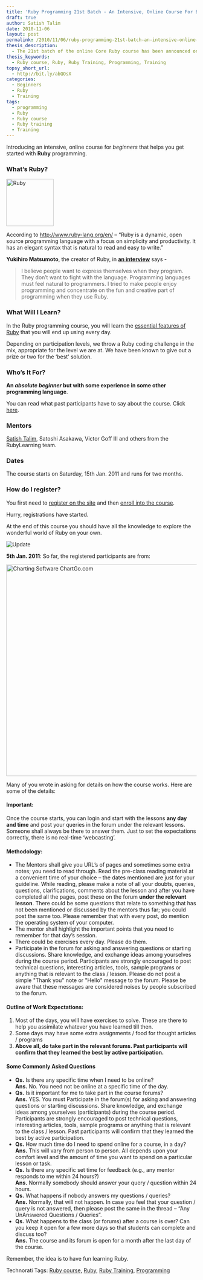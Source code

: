 ```yaml
---
title: 'Ruby Programming 21st Batch - An Intensive, Online Course For Beginners'
draft: true
author: Satish Talim
date: 2010-11-06
layout: post
permalink: /2010/11/06/ruby-programming-21st-batch-an-intensive-online-course-for-beginners/
thesis_description:
  - The 21st batch of the online Core Ruby course has been announced on RubyLearning.
thesis_keywords:
  - Ruby course, Ruby, Ruby Training, Programming, Training
topsy_short_url:
  - http://bit.ly/abQOsX
categories:
  - Beginners
  - Ruby
  - Training
tags:
  - programming
  - Ruby
  - Ruby course
  - Ruby training
  - Training
---
```

<div>
  <p>
    <span class="drop_cap">I</span>ntroducing an intensive, online course for <em>beginners</em> that helps you get started with <strong>Ruby</strong> programming.
  </p>
  
  <h3>
    What&#8217;s Ruby?
  </h3>
  
  <p>
    <img class="alignright" title="License: http://creativecommons.org/licenses/by-sa/2.5/" src="http://rubylearning.com/images/rubylogo.png" alt="Ruby" height="125" width="125" />
  </p>
  
  <p>
    According to <a href="http://www.ruby-lang.org/en/">http://www.ruby-lang.org/en/</a> &#8211; &#8220;Ruby is a dynamic, open source programming language with a focus on simplicity and productivity. It has an elegant syntax that is natural to read and easy to write.&#8221;
  </p>
  
  <p>
    <b>Yukihiro Matsumoto</b>, the creator of Ruby, in <b><a href="http://linuxdevcenter.com/pub/a/linux/2001/11/29/ruby.html">an interview</a></b> says -
  </p>
  
  <blockquote>
    <p>
      I believe people want to express themselves when they program. They don&#8217;t want to fight with the language. Programming languages must feel natural to programmers. I tried to make people enjoy programming and concentrate on the fun and creative part of programming when they use Ruby.
    </p>
  </blockquote>
  
  <h3>
    What Will I Learn?
  </h3>
  
  <p>
    In the Ruby programming course, you will learn the <a href="http://rubylearning.com/satishtalim/tutorial.html">essential features of Ruby</a> that you will end up using every day.
  </p>
  
  <p>
    Depending on participation levels, we throw a Ruby coding challenge in the mix, appropriate for the level we are at. We have been known to give out a prize or two for the &#8216;best&#8217; solution.
  </p>
  
  <h3>
    Who&#8217;s It For?
  </h3>
  
  <p>
    <b>An <em>absolute beginner</em> but with some experience in some other programming language</b>.
  </p>
  
  <p>
    You can read what past participants have to say about the course. Click <a href="http://rubylearning.com/other/testimonials.html">here</a>.
  </p>
  
  <h3>
    Mentors
  </h3>
  
  <p>
    <a href="http://satishtalim.com/">Satish Talim</a>, Satoshi Asakawa, Victor Goff III and others from the RubyLearning team.
  </p>
  
  <h3>
    Dates
  </h3>
  
  <p>
    The course starts on Saturday, 15th Jan. 2011 and runs for two months.
  </p>
  
  <h3>
    How do I register?
  </h3>
  
  <p>
    You first need to <a href="http://rubylearning.org/">register on the site</a> and then <a href="http://rubylearning.org/class/course/view.php?id=65">enroll into the course</a>.
  </p>
  
  <p>
    Hurry, registrations have started.
  </p>
  
  <p class="alert">
    At the end of this course you should have all the knowledge to explore the wonderful world of Ruby on your own.
  </p>
  
  <p>
    <img src='http://rubylearning.com/images/update.jpg' style="border: 0px none ;" alt="Update" title="Update" />
  </p>
  
  <p>
    <b>5th Jan. 2011</b>: So far, the registered participants are from:
  </p>
  
  <p>
    <a href="http://www.chartgo.com/linkshare.do?id=b59f898daa"> <img src="http://www.chartgo.com/link.do?id=b59f898daa" title="ChartGo.com" alt="Charting Software ChartGo.com" style="border:0" width="560" /></a>
  </p>
  
  <p>
    Many of you wrote in asking for details on how the course works. Here are some of the details:
  </p>
  
  <h4>
    Important:
  </h4>
  
  <p>
    Once the course starts, you can login and start with the lessons <b>any day and time</b> and post your queries in the forum under the relevant lessons. Someone shall always be there to answer them. Just to set the expectations correctly, there is no real-time &#8216;webcasting&#8217;.
  </p>
  
  <h4>
    Methodology:
  </h4>
  
  <ul>
    <li>
      The Mentors shall give you URL&#8217;s of pages and sometimes some extra notes; you need to read through. Read the pre-class reading material at a convenient time of your choice &#8211; the dates mentioned are just for your guideline. While reading, please make a note of all your doubts, queries, questions, clarifications, comments about the lesson and after you have completed all the pages, post these on the forum <b>under the relevant lesson</b>. There could be some questions that relate to something that has not been mentioned or discussed by the mentors thus far; you could post the same too. Please remember that with every post, do mention the operating system of your computer.
    </li>
    <li>
      The mentor shall highlight the important points that you need to remember for that day&#8217;s session.
    </li>
    <li>
      There could be exercises every day. Please do them.
    </li>
    <li>
      Participate in the forum for asking and answering questions or starting discussions. Share knowledge, and exchange ideas among yourselves during the course period. Participants are strongly encouraged to post technical questions, interesting articles, tools, sample programs or anything that is relevant to the class / lesson. Please do not post a simple "Thank you" note or "Hello" message to the forum. Please be aware that these messages are considered noises by people subscribed to the forum.
    </li>
  </ul>
  
  <h4>
    Outline of Work Expectations:
  </h4>
  
  <ol>
    <li>
      Most of the days, you will have exercises to solve. These are there to help you assimilate whatever you have learned till then.
    </li>
    <li>
      Some days may have some extra assignments / food for thought articles / programs
    </li>
    <li>
      <strong>Above all, do take part in the relevant forums. Past participants will confirm that they learned the best by active participation.</strong>
    </li>
  </ol>
  
  <h4>
    Some Commonly Asked Questions
  </h4>
  
  <ul>
    <li>
      <b>Qs.</b> Is there any specific time when I need to be online?<br /><b>Ans.</b> No. You need not be online at a specific time of the day.
    </li>
    <li>
      <b>Qs.</b> Is it important for me to take part in the course forums?<br /><b>Ans.</b> YES. You must Participate in the forum(s) for asking and answering questions or starting discussions. Share knowledge, and exchange ideas among yourselves (participants) during the course period. Participants are strongly encouraged to post technical questions, interesting articles, tools, sample programs or anything that is relevant to the class / lesson. Past participants will confirm that they learned the best by active participation.
    </li>
    <li>
      <b>Qs.</b> How much time do I need to spend online for a course, in a day?<br /><b>Ans.</b> This will vary from person to person. All depends upon your comfort level and the amount of time you want to spend on a particular lesson or task.
    </li>
    <li>
      <b>Qs.</b> Is there any specific set time for feedback (e.g., any mentor responds to me within 24 hours?)<br /><b>Ans.</b> Normally somebody should answer your query / question within 24 hours.
    </li>
    <li>
      <b>Qs.</b> What happens if nobody answers my questions / queries?<br /><b>Ans.</b> Normally, that will not happen. In case you feel that your question / query is not answered, then please post the same in the thread &#8211; &#8220;Any UnAnswered Questions / Queries&#8221;.
    </li>
    <li>
      <b>Qs.</b> What happens to the class (or forums) after a course is over? Can you keep it open for a few more days so that students can complete and discuss too?<br /><b>Ans.</b> The course and its forum is open for a month after the last day of the course.
    </li>
  </ul>
  
  <p>
    Remember, the idea is to have fun learning Ruby.
  </p>
</div>

Technorati Tags: <a href="http://technorati.com/tag/Ruby+course" rel="tag">Ruby course</a>, <a href="http://technorati.com/tag/Ruby" rel="tag">Ruby</a>, <a href="http://technorati.com/tag/Ruby+Training" rel="tag">Ruby Training</a>, <a href="http://technorati.com/tag/Programming" rel="tag"> Programming</a>
